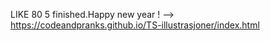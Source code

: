 LIKE 80 5 finished.Happy new year !
-->   https://codeandpranks.github.io/TS-illustrasjoner/index.html
